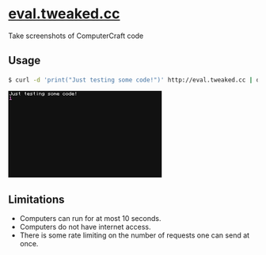 # [eval.tweaked.cc][eval]

Take screenshots of ComputerCraft code

## Usage
```bash
$ curl -d 'print("Just testing some code!")' http://eval.tweaked.cc | display
```

![A screenshot in ComputerCraft saying 'Just testing some code!'](docs/example.png)

## Limitations
 - Computers can run for at most 10 seconds.
 - Computers do not have internet access.
 - There is some rate limiting on the number of requests one can send at once.

[eval]: https://eval.tweaked.cc
